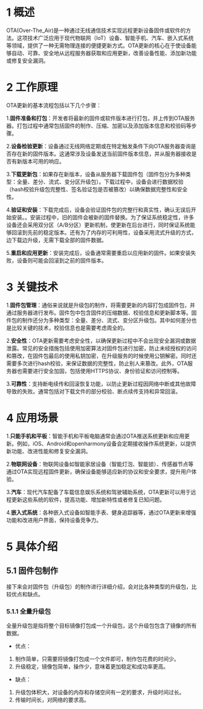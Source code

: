 # 1 概述

OTA(Over-The_Air)是一种通过无线通信技术实现远程更新设备固件或软件的方法。这项技术广泛应用于现代物联网（IoT）设备、智能手机、汽车、嵌入式系统等领域，提供了一种无需物理连接的便捷更新方式。OTA更新的核心在于使设备能够自动、可靠、安全地从远程服务器获取和应用更新，改善设备性能、添加新功能或修复安全漏洞。

# 2 工作原理

OTA更新的基本流程包括以下几个步骤：

1.**固件准备和打包**：开发者将最新的固件或软件版本进行打包，并上传到OTA服务器。打包过程中通常包括固件的制作、压缩、加密以及添加版本信息和校验码等步骤。

2.**设备检验更新**：设备通过无线网络定期或在特定触发条件下向OTA服务器查询是否存在新的固件版本。这通常涉及设备发送当前固件版本信息，并从服务器接收是否有新版本可用的响应。

3.**下载更新包**：如果存在新版本，设备从服务器下载固件包（固件包分为多种类型：全量、差分、流式、变分区升级包）。下载过程中，设备会进行数据校验（hash校验升级包完整性、签名验证包是否被篡改）以确保数据完整性和安全性。

4.**验证和安装**：下载完成后，设备会验证固件包的完整行和真实性，确认无误后开始安装。。安装过程中，旧的固件会被新的固件替换。为了保证系统稳定性，许多设备还会采用双分区（A/B分区）更新机制，使更新在后台进行，同时保证系统能够回滚到先前的稳定版本。还有为了内存的可利用性，设备采用流式升级的方式，边下载边升级，无需下载全部的固件数据。

5.**重启和应用更新**：安装完成后，设备通常需要重启以应用新的固件。如果安装失败，设备则可能会回滚到之前的固件版本。

# 3 关键技术

1.**固件包管理**：通俗来说就是升级包的制作，将需要更新的内容打包成固件包，并通过服务器进行发布。固件包中包含固件的压缩数据、校验信息和更新脚本等。固件包的制作还分为多种类型：全量、差分、流式、变分区升级包。其中如何差分也是比较关键的技术，校验信息也是需要考虑周全的。

2.**安全性**：OTA更新需要考虑安全性，以确保更新过程中不会出现安全漏洞或数据泄露。常见的安全措施包括使用加密算法对固件包进行加密，防止未经授权的访问和篡改，在固件包最后的使用私钥加密，在升级服务的时候使用公钥解密。同时还需要多次进行hash校验，来保证数据的完整性，防止别人来篡改。此外，OTA服务器也需要进行安全加固，包括使用HTTPS协议、身份验证和访问控制等。

3.**可靠性**：支持断电续传和回滚恢复功能，以防止更新过程因网络中断或其他故障导致的失败。通常包括对下载文件的部分校验、断点续传支持和异常回滚。

# 4 应用场景

1.**只能手机和平板**：智能手机和平板电脑通常会通过OTA推送系统更新和应用更新。例如，iOS、Android和openharmony设备会定期接收操作系统更新，以提供新功能、改进性能和修复安全漏洞。

2.**物联网设备**：物联网设备如智能家居设备（智能灯泡、智能锁）、传感器节点等通过OTA实现远程固件更新，确保设备能够适应新的协议和安全要求，提升用户体验。

3.**汽车**：现代汽车配备了车载信息娱乐系统和驾驶辅助系统，OTA更新可以用于远程更新这些系统的软件，提高功能、增加新特性或者修复已知问题。

4.**嵌入式系统**：各种嵌入式设备如智能手表、健身追踪器等，通过OTA更新来增强功能和改进用户界面，保持设备竞争力。

# 5 具体介绍

## 5.1 固件包制作

接下来会对固件包（升级包）的制作进行详细介绍，会对比各种类型的升级包，比较优点和缺点。

### 5.1.1 全量升级包

全量升级包是指将整个目标镜像打包成一个升级包，这个升级包包含了镜像的所有数据。

- 优点：

1. 制作简单，只需要将镜像打包成一个文件即可，制作包花费的时间少。
2. 升级稳定，镜像包简单，操作少，意味着更加稳定和成功率更高。

- 缺点：

1. 升级包体积大，对设备的内存和存储空间有一定的要求，升级时间过长。
2. 传输时间长，对网络的要求高。
